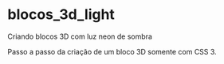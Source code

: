 # blocos_3d_light
Criando blocos 3D com luz neon de sombra

Passo a passo da criação de um bloco 3D somente com CSS 3.
